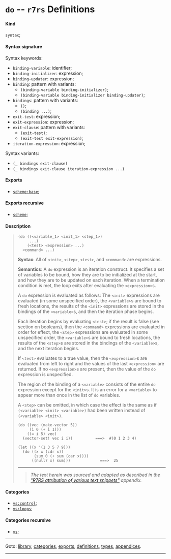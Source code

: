 

<a id='definition__r7rs__do'></a>

# `do` -- `r7rs` Definitions


<a id='definition__r7rs__do__kind'></a>

#### Kind

`syntax`;


<a id='definition__r7rs__do__syntax-signature'></a>

#### Syntax signature

Syntax keywords:
 * `binding-variable`: identifier;
 * `binding-initializer`: expression;
 * `binding-updater`: expression;
 * `binding`: pattern with variants:
   * `(binding-variable binding-initializer)`;
   * `(binding-variable binding-initializer binding-updater)`;
 * `bindings`: pattern with variants:
   * `()`;
   * `(binding ...)`;
 * `exit-test`: expression;
 * `exit-expression`: expression;
 * `exit-clause`: pattern with variants:
   * `(exit-test)`;
   * `(exit-test exit-expression)`;
 * `iteration-expression`: expression;

Syntax variants:
 * `(_ bindings exit-clause)`
 * `(_ bindings exit-clause iteration-expression ...)`


<a id='definition__r7rs__do__exports'></a>

#### Exports

 * [`scheme:base`](../../r7rs/exports/scheme_3a_base.md#export__r7rs__scheme_3a_base);


<a id='definition__r7rs__do__exports-recursive'></a>

#### Exports recursive

 * [`scheme`](../../r7rs/exports/scheme.md#export__r7rs__scheme);


<a id='definition__r7rs__do__description'></a>

#### Description

> ````
> (do ((<variable_1> <init_1> <step_1>)
>      ...)
>     (<test> <expression> ...)
>   <command> ...)
> ````
> 
> **Syntax**:
> All of `<init>`, `<step>`, `<test>`, and `<command>`
> are expressions.
> 
> **Semantics**:
> A `do` expression is an iteration construct.  It specifies a set of variables to
> be bound, how they are to be initialized at the start, and how they are
> to be updated on each iteration.  When a termination condition is met,
> the loop exits after evaluating the `<expression>`s.
> 
> A `do` expression is evaluated as follows:
> The `<init>` expressions are evaluated (in some unspecified order),
> the `<variable>`s are bound to fresh locations, the results of the
> `<init>` expressions are stored in the bindings of the
> `<variable>`s, and then the iteration phase begins.
> 
> Each iteration begins by evaluating `<test>`; if the result is
> false (see section on booleans), then the `<command>`
> expressions are evaluated in order for effect, the `<step>`
> expressions are evaluated in some unspecified order, the
> `<variable>`s are bound to fresh locations, the results of the
> `<step>`s are stored in the bindings of the
> `<variable>`s, and the next iteration begins.
> 
> If `<test>` evaluates to a true value, then the
> `<expression>`s are evaluated from left to right and the values of
> the last `<expression>` are returned.  If no `<expression>`s
> are present, then the value of the `do` expression is unspecified.
> 
> The region of the binding of a `<variable>`
> consists of the entire `do` expression except for the `<init>`s.
> It is an error for a `<variable>` to appear more than once in the
> list of `do` variables.
> 
> A `<step>` can be omitted, in which case the effect is the
> same as if `(<variable> <init> <variable>)` had
> been written instead of `(<variable> <init>)`.
> 
> ````
> (do ((vec (make-vector 5))
>      (i 0 (+ i 1)))
>     ((= i 5) vec)
>   (vector-set! vec i i))          ===>  #(0 1 2 3 4)
> 
> (let ((x '(1 3 5 7 9)))
>   (do ((x x (cdr x))
>        (sum 0 (+ sum (car x))))
>       ((null? x) sum)))             ===>  25
> ````
> 
> 
> ----
> > *The text herein was sourced and adapted as described in the ["R7RS attribution of various text snippets"](../../r7rs/appendices/attribution.md#appendix__r7rs__attribution) appendix.*


<a id='definition__r7rs__do__categories'></a>

#### Categories

 * [`vs:control`](../../r7rs/categories/vs_3a_control.md#category__r7rs__vs_3a_control);
 * [`vs:loops`](../../r7rs/categories/vs_3a_loops.md#category__r7rs__vs_3a_loops);


<a id='definition__r7rs__do__categories-recursive'></a>

#### Categories recursive

 * [`vs`](../../r7rs/categories/vs.md#category__r7rs__vs);

----

Goto: [library](../../r7rs/_index.md#library__r7rs), [categories](../../r7rs/categories/_index.md#toc__r7rs__categories), [exports](../../r7rs/exports/_index.md#toc__r7rs__exports), [definitions](../../r7rs/definitions/_index.md#toc__r7rs__definitions), [types](../../r7rs/types/_index.md#toc__r7rs__types), [appendices](../../r7rs/appendices/_index.md#toc__r7rs__appendices).

----

